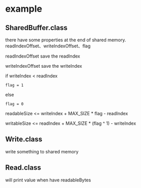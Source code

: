 # example

## SharedBuffer.class
there have some properties at the end of shared memory. readIndexOffset、writeIndexOffset、flag


readIndexOffset save the readIndex

writeIndexOffset save the writeIndex


if writeIndex < readIndex

    flag = 1

else

    flag = 0


readableSize <= writeIndex + MAX_SIZE * flag - readIndex

writableSize <= readIndex + MAX_SIZE * (flag ^ 1) - writeIndex



## Write.class
write something to shared memory


## Read.class
will print value when have readableBytes